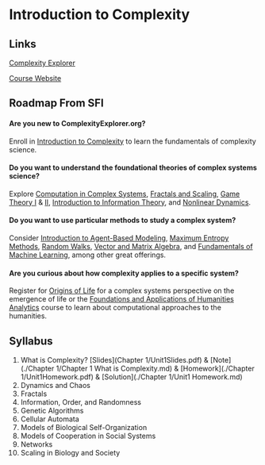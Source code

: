 # Introduction to Complexity

## Links

[Complexity Explorer](https://www.complexityexplorer.org/)

[Course Website](https://www.complexityexplorer.org/courses/165-introduction-to-complexity/)



## Roadmap From SFI

#### Are you new to ComplexityExplorer.org?

Enroll in [Introduction to Complexity](http://intro.complexityexplorer.org/) to learn the fundamentals of complexity science.

#### Do you want to understand the foundational theories of complex systems science?

Explore [Computation in Complex Systems](http://computation.complexityexplorer.org/), [Fractals and Scaling](http://fractals.complexityexplorer.org/), [Game Theory I](https://gts.complexityexplorer.org/) & [II](http://gtd.complexityexplorer.org/), [Introduction to Information Theory](http://information.complexityexplorer.org/), and [Nonlinear Dynamics](http://nonlinear.complexityexplorer.org/).

#### Do you want to use particular methods to study a complex system? 

Consider [Introduction to Agent-Based Modeling](http://abm.complexityexplorer.org/), [Maximum Entropy Methods](http://maxent.complexityexplorer.org/), [Random Walks](http://random.complexityexplorer.org/), [Vector and Matrix Algebra](http://matrix.complexityexplorer.org/), and [Fundamentals of Machine Learning](http://ml.complexityexplorer.org/), among other great offerings.

#### Are you curious about how complexity applies to a specific system? 

Register for [Origins of Life](http://origins.complexityexplorer.org/) for a complex systems perspective on the emergence of life or the [Foundations and Applications of Humanities Analytics](http://faha.complexityexplorer.org/) course to learn about computational approaches to the humanities.



## Syllabus

1. What is Complexity? [Slides](Chapter 1/Unit1Slides.pdf) & [Note](./Chapter 1/Chapter 1 What is Complexity.md) & [Homework](./Chapter 1/Unit1Homework.pdf) & [Solution](./Chapter 1/Unit1 Homework.md)
2. Dynamics and Chaos
3. Fractals
4. Information, Order, and Randomness
5. Genetic Algorithms
6. Cellular Automata
7. Models of Biological Self-Organization
8. Models of Cooperation in Social Systems
9. Networks
10. Scaling in Biology and Society
